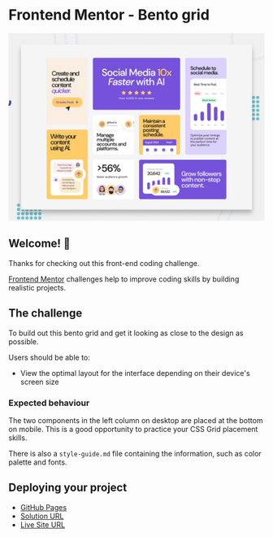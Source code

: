 # Frontend Mentor - Bento grid

![Design preview for the Bento grid coding challenge](./preview.jpg)

## Welcome! 👋

Thanks for checking out this front-end coding challenge.

[Frontend Mentor](https://www.frontendmentor.io) challenges help to improve coding skills by building realistic projects.


## The challenge

To build out this bento grid and get it looking as close to the design as possible.

Users should be able to: 

- View the optimal layout for the interface depending on their device's screen size


### Expected behaviour

The two components in the left column on desktop are placed at the bottom on mobile. This is a good opportunity to practice your CSS Grid placement skills.

There is also a `style-guide.md` file containing the information, such as color palette and fonts.

## Deploying your project

- [GitHub Pages](https://pages.github.com/)
- [Solution URL](https://vercel.com/)
- [Live Site URL](https://www.netlify.com/)
